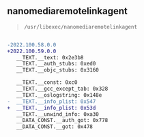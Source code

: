 ## nanomediaremotelinkagent

> `/usr/libexec/nanomediaremotelinkagent`

```diff

-2022.100.58.0.0
+2022.100.59.0.0
   __TEXT.__text: 0x2e3b8
   __TEXT.__auth_stubs: 0xed0
   __TEXT.__objc_stubs: 0x3160

   __TEXT.__const: 0xc0
   __TEXT.__gcc_except_tab: 0x328
   __TEXT.__oslogstring: 0x148e
-  __TEXT.__info_plist: 0x547
+  __TEXT.__info_plist: 0x53d
   __TEXT.__unwind_info: 0xa30
   __DATA_CONST.__auth_got: 0x778
   __DATA_CONST.__got: 0x478

```
